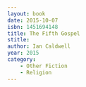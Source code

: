 ```yaml
---
layout: book
date: 2015-10-07
isbn: 1451694148
title: The Fifth Gospel
stitle: 
author: Ian Caldwell
year: 2015
category:
    - Other Fiction
    - Religion
---
```

